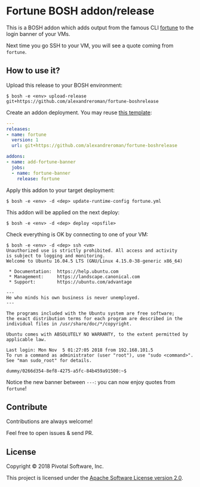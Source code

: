 # Fortune BOSH addon/release

This is a BOSH addon which adds output from the famous CLI
[fortune](https://linux.die.net/man/6/fortune) to the login banner of your VMs.

Next time you go SSH to your VM, you will see a quote coming from `fortune`.

## How to use it?

Upload this release to your BOSH environment:
```shell
$ bosh -e <env> upload-release git+https://github.com/alexandreroman/fortune-boshrelease
```

Create an addon deployment. You may reuse
[this template](https://raw.githubusercontent.com/alexandreroman/fortune-boshrelease/master/templates/fortune.yml):
```yaml
---
releases:
- name: fortune
  version: 1
  url: git+https://github.com/alexandreroman/fortune-boshrelease

addons:
- name: add-fortune-banner
  jobs:
  - name: fortune-banner
    release: fortune
```

Apply this addon to your target deployment:
```shell
$ bosh -e <env> -d <dep> update-runtime-config fortune.yml
```

This addon will be applied on the next deploy:
```shell
$ bosh -e <env> -d <dep> deploy <opsfile>
```

Check everything is OK by connecting to one of your VM:
```shell
$ bosh -e <env> -d <dep> ssh <vm>
Unauthorized use is strictly prohibited. All access and activity
is subject to logging and monitoring.
Welcome to Ubuntu 16.04.5 LTS (GNU/Linux 4.15.0-38-generic x86_64)

 * Documentation:  https://help.ubuntu.com
 * Management:     https://landscape.canonical.com
 * Support:        https://ubuntu.com/advantage

---
He who minds his own business is never unemployed.
---

The programs included with the Ubuntu system are free software;
the exact distribution terms for each program are described in the
individual files in /usr/share/doc/*/copyright.

Ubuntu comes with ABSOLUTELY NO WARRANTY, to the extent permitted by
applicable law.

Last login: Mon Nov  5 01:27:05 2018 from 192.168.101.5
To run a command as administrator (user "root"), use "sudo <command>".
See "man sudo_root" for details.

dummy/0266d354-8ef8-4275-a5fc-84b459a91500:~$
```

Notice the new banner between `---`:
you can now enjoy quotes from `fortune`!

## Contribute

Contributions are always welcome!

Feel free to open issues & send PR.

## License

Copyright &copy; 2018 Pivotal Software, Inc.

This project is licensed under the [Apache Software License version 2.0](https://www.apache.org/licenses/LICENSE-2.0).

